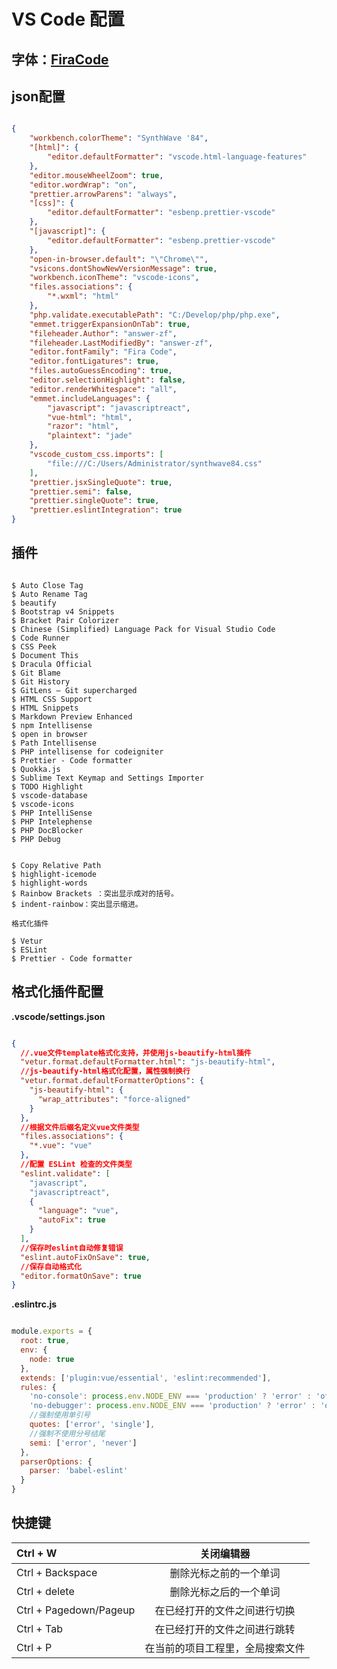 # VS Code 配置 



## 字体：[FiraCode](https://github.com/tonsky/FiraCode)



## json配置

```json

{
    "workbench.colorTheme": "SynthWave '84",
    "[html]": {
        "editor.defaultFormatter": "vscode.html-language-features"
    },
    "editor.mouseWheelZoom": true,
    "editor.wordWrap": "on",
    "prettier.arrowParens": "always",
    "[css]": {
        "editor.defaultFormatter": "esbenp.prettier-vscode"
    },
    "[javascript]": {
        "editor.defaultFormatter": "esbenp.prettier-vscode"
    },
    "open-in-browser.default": "\"Chrome\"",
    "vsicons.dontShowNewVersionMessage": true,
    "workbench.iconTheme": "vscode-icons",
    "files.associations": {
        "*.wxml": "html"
    },
    "php.validate.executablePath": "C:/Develop/php/php.exe",
    "emmet.triggerExpansionOnTab": true,
    "fileheader.Author": "answer-zf",
    "fileheader.LastModifiedBy": "answer-zf",
    "editor.fontFamily": "Fira Code",
    "editor.fontLigatures": true,
    "files.autoGuessEncoding": true,
    "editor.selectionHighlight": false,
    "editor.renderWhitespace": "all",
    "emmet.includeLanguages": {
        "javascript": "javascriptreact",
        "vue-html": "html",
        "razor": "html",
        "plaintext": "jade"
    },
    "vscode_custom_css.imports": [
        "file:///C:/Users/Administrator/synthwave84.css"
    ],
    "prettier.jsxSingleQuote": true,
    "prettier.semi": false,
    "prettier.singleQuote": true,
    "prettier.eslintIntegration": true
}

```



## 插件

``` shell

$ Auto Close Tag
$ Auto Rename Tag
$ beautify
$ Bootstrap v4 Snippets
$ Bracket Pair Colorizer
$ Chinese (Simplified) Language Pack for Visual Studio Code
$ Code Runner
$ CSS Peek
$ Document This
$ Dracula Official
$ Git Blame
$ Git History
$ GitLens — Git supercharged
$ HTML CSS Support
$ HTML Snippets
$ Markdown Preview Enhanced
$ npm Intellisense
$ open in browser
$ Path Intellisense
$ PHP intellisense for codeigniter
$ Prettier - Code formatter
$ Quokka.js
$ Sublime Text Keymap and Settings Importer
$ TODO Highlight
$ vscode-database
$ vscode-icons
$ PHP IntelliSense
$ PHP Intelephense
$ PHP DocBlocker
$ PHP Debug


$ Copy Relative Path
$ highlight-icemode
$ highlight-words
$ Rainbow Brackets ：突出显示成对的括号。
$ indent-rainbow：突出显示缩进。

格式化插件

$ Vetur
$ ESLint
$ Prettier - Code formatter

```



## 格式化插件配置



**.vscode/settings.json**

```json

{
  //.vue文件template格式化支持，并使用js-beautify-html插件
  "vetur.format.defaultFormatter.html": "js-beautify-html",
  //js-beautify-html格式化配置，属性强制换行
  "vetur.format.defaultFormatterOptions": {
    "js-beautify-html": {
      "wrap_attributes": "force-aligned"
    }
  },
  //根据文件后缀名定义vue文件类型
  "files.associations": {
    "*.vue": "vue"
  },
  //配置 ESLint 检查的文件类型
  "eslint.validate": [
    "javascript",
    "javascriptreact",
    {
      "language": "vue",
      "autoFix": true
    }
  ],
  //保存时eslint自动修复错误
  "eslint.autoFixOnSave": true,
  //保存自动格式化
  "editor.formatOnSave": true
}

```



**.eslintrc.js**

```js

module.exports = {
  root: true,
  env: {
    node: true
  },
  extends: ['plugin:vue/essential', 'eslint:recommended'],
  rules: {
    'no-console': process.env.NODE_ENV === 'production' ? 'error' : 'off',
    'no-debugger': process.env.NODE_ENV === 'production' ? 'error' : 'off',
    //强制使用单引号
    quotes: ['error', 'single'],
    //强制不使用分号结尾
    semi: ['error', 'never']
  },
  parserOptions: {
    parser: 'babel-eslint'
  }
}

```





##  快捷键



| Ctrl + W               |            关闭编辑器            |
| :--------------------- | :------------------------------: |
| Ctrl + Backspace       |      删除光标之前的一个单词      |
| Ctrl + delete          |      删除光标之后的一个单词      |
| Ctrl + Pagedown/Pageup |   在已经打开的文件之间进行切换   |
| Ctrl + Tab             |   在已经打开的文件之间进行跳转   |
| Ctrl + P               | 在当前的项目工程里，全局搜索文件 |

